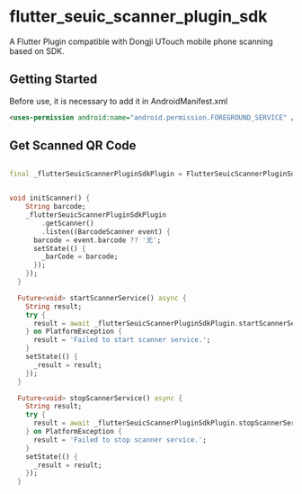 # flutter_seuic_scanner_plugin_sdk

A Flutter Plugin compatible with Dongji UTouch mobile phone scanning based on SDK.

## Getting Started

Before use, it is necessary to add it in AndroidManifest.xml

```xml
<uses-permission android:name="android.permission.FOREGROUND_SERVICE" />
```

## Get Scanned QR Code

```dart

final _flutterSeuicScannerPluginSdkPlugin = FlutterSeuicScannerPluginSdk();


void initScanner() {
    String barcode;
    _flutterSeuicScannerPluginSdkPlugin
        .getScanner()
        .listen((BarcodeScanner event) {
      barcode = event.barcode ?? '无';
      setState(() {
        _barCode = barcode;
      });
    });
  }

  Future<void> startScannerService() async {
    String result;
    try {
      result = await _flutterSeuicScannerPluginSdkPlugin.startScannerService();
    } on PlatformException {
      result = 'Failed to start scanner service.';
    }
    setState(() {
      _result = result;
    });
  }

  Future<void> stopScannerService() async {
    String result;
    try {
      result = await _flutterSeuicScannerPluginSdkPlugin.stopScannerService();
    } on PlatformException {
      result = 'Failed to stop scanner service.';
    }
    setState(() {
      _result = result;
    });
  }
```
